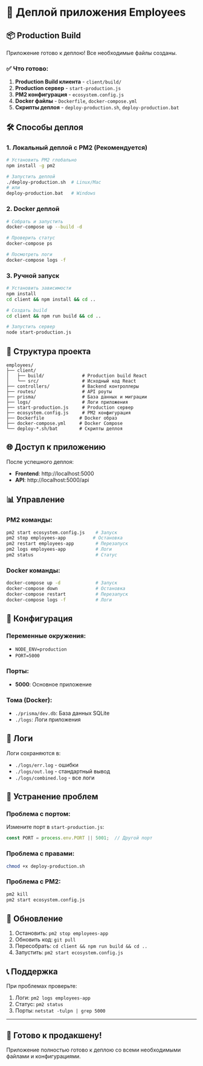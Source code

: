 # 🚀 Деплой приложения Employees

## 📦 Production Build

Приложение готово к деплою! Все необходимые файлы созданы.

### ✅ Что готово:

1. **Production Build клиента** - `client/build/`
2. **Production сервер** - `start-production.js`
3. **PM2 конфигурация** - `ecosystem.config.js`
4. **Docker файлы** - `Dockerfile`, `docker-compose.yml`
5. **Скрипты деплоя** - `deploy-production.sh`, `deploy-production.bat`

## 🛠️ Способы деплоя

### 1. Локальный деплой с PM2 (Рекомендуется)

```bash
# Установить PM2 глобально
npm install -g pm2

# Запустить деплой
./deploy-production.sh  # Linux/Mac
# или
deploy-production.bat   # Windows
```

### 2. Docker деплой

```bash
# Собрать и запустить
docker-compose up --build -d

# Проверить статус
docker-compose ps

# Посмотреть логи
docker-compose logs -f
```

### 3. Ручной запуск

```bash
# Установить зависимости
npm install
cd client && npm install && cd ..

# Создать build
cd client && npm run build && cd ..

# Запустить сервер
node start-production.js
```

## 📁 Структура проекта

```
employees/
├── client/
│   ├── build/              # Production build React
│   └── src/                # Исходный код React
├── controllers/            # Backend контроллеры
├── routes/                 # API роуты
├── prisma/                 # База данных и миграции
├── logs/                   # Логи приложения
├── start-production.js     # Production сервер
├── ecosystem.config.js     # PM2 конфигурация
├── Dockerfile             # Docker образ
├── docker-compose.yml     # Docker Compose
└── deploy-*.sh/bat        # Скрипты деплоя
```

## 🌐 Доступ к приложению

После успешного деплоя:
- **Frontend**: http://localhost:5000
- **API**: http://localhost:5000/api

## 📊 Управление

### PM2 команды:
```bash
pm2 start ecosystem.config.js    # Запуск
pm2 stop employees-app          # Остановка
pm2 restart employees-app        # Перезапуск
pm2 logs employees-app           # Логи
pm2 status                       # Статус
```

### Docker команды:
```bash
docker-compose up -d             # Запуск
docker-compose down              # Остановка
docker-compose restart           # Перезапуск
docker-compose logs -f           # Логи
```

## 🔧 Конфигурация

### Переменные окружения:
- `NODE_ENV=production`
- `PORT=5000`

### Порты:
- **5000**: Основное приложение

### Тома (Docker):
- `./prisma/dev.db`: База данных SQLite
- `./logs`: Логи приложения

## 📝 Логи

Логи сохраняются в:
- `./logs/err.log` - ошибки
- `./logs/out.log` - стандартный вывод
- `./logs/combined.log` - все логи

## 🚨 Устранение проблем

### Проблема с портом:
Измените порт в `start-production.js`:
```javascript
const PORT = process.env.PORT || 5001;  // Другой порт
```

### Проблема с правами:
```bash
chmod +x deploy-production.sh
```

### Проблема с PM2:
```bash
pm2 kill
pm2 start ecosystem.config.js
```

## 🔄 Обновление

1. Остановить: `pm2 stop employees-app`
2. Обновить код: `git pull`
3. Пересобрать: `cd client && npm run build && cd ..`
4. Запустить: `pm2 start ecosystem.config.js`

## 📞 Поддержка

При проблемах проверьте:
1. Логи: `pm2 logs employees-app`
2. Статус: `pm2 status`
3. Порты: `netstat -tulpn | grep 5000`

---

## 🎯 Готово к продакшену!

Приложение полностью готово к деплою со всеми необходимыми файлами и конфигурациями.
